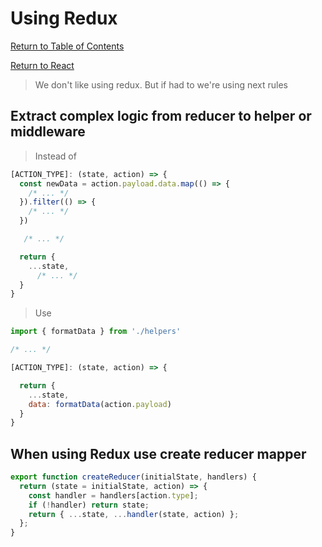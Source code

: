 # Using Redux

[Return to Table of Contents](../../README.md)

[Return to React](README.md)

> We don't like using redux. But if had to we're using next rules

## Extract complex logic from reducer to helper or middleware

> Instead of

```javascript
[ACTION_TYPE]: (state, action) => {
  const newData = action.payload.data.map(() => {
    /* ... */
  }).filter(() => {
    /* ... */
  })

   /* ... */

  return {
    ...state,
      /* ... */
  }
}
```

> Use

```javascript
import { formatData } from './helpers'

/* ... */

[ACTION_TYPE]: (state, action) => {

  return {
    ...state,
    data: formatData(action.payload)
  }
}
```

## When using Redux use create reducer mapper

```javascript
export function createReducer(initialState, handlers) {
  return (state = initialState, action) => {
    const handler = handlers[action.type];
    if (!handler) return state;
    return { ...state, ...handler(state, action) };
  };
}
```
